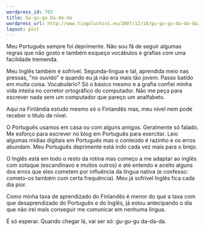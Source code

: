 ```yaml
--- 
wordpress_id: 703
title: Gu-gu-gu Da-da-da
wordpress_url: http://www.tiagoluchini.eu/2007/12/18/gu-gu-gu-da-da-da/
layout: post
---
```

Meu Português sempre foi deprimente. Não sou fã de seguir algumas regras que não gosto e também esqueço vocábulos e grafias com uma facilidade tremenda.

Meu Inglês também é sofrível. Segunda-língua e tal, aprendida meio nas pressas, "no ouvido" e quando eu já não era mais tão jovem. Passo batido em muita coisa. Vocabulário? Só o básico mesmo e a grafia confiei minha vida inteira no corretor ortográfico do computador. Não me peça para escrever nada sem um computador que pareço um analfabeto.

Aqui na Finlândia estudo mesmo só o Finlandês mas, meu nível nem pode receber o título de nível.

O Português usamos em casa ou com alguns amigos. Geralmente só falado. Me esforço para escrever no blog em Português para exercitar. Leio algumas mídias digitais em Português mas o conteúdo é razinho e os erros abundam. Meu Português deprimente está indo cada vez mais para o brejo.

O Inglês está em todo o resto da rotina mas começo a me adaptar ao inglês com sotaque (escandinavo e muitos outros) e até entendo e aceito alguns dos erros que eles cometem por influência da língua nativa (e confesso: cometo-os também com certa frequência). Meu já sofrível Inglês fica cada dia pior.

Como minha taxa de aprendizado do Finlandês é menor do que a taxa com que desaprendizado do Português e do Inglês, já estou antecipando o dia que não irei mais conseguir me comunicar em nenhuma língua.

É só esperar. Quando chegar lá, vai ser só: gu-gu-gu da-da-da.
